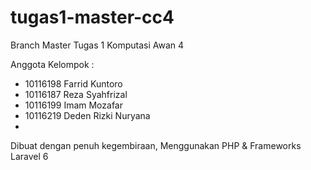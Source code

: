 # tugas1-master-cc4
Branch Master Tugas 1
Komputasi Awan 4

Anggota Kelompok :

- 10116198 Farrid Kuntoro
- 10116187 Reza Syahfrizal
- 10116199 Imam Mozafar
- 10116219 Deden Rizki Nuryana
-

Dibuat dengan penuh kegembiraan, Menggunakan PHP & Frameworks Laravel 6
